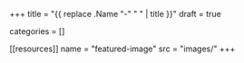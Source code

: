 +++
title = "{{ replace .Name "-" " " | title }}"
draft = true

categories = []


[[resources]]
    name = "featured-image"
    src = "images/"
+++
